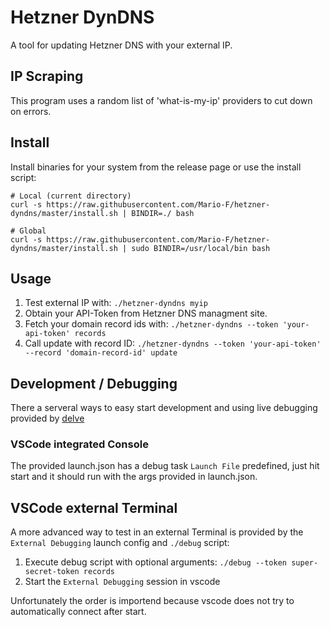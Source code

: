# Hetzner DynDNS

A tool for updating Hetzner DNS with your external IP.

## IP Scraping

This program uses a random list of 'what-is-my-ip' providers to cut down on errors.

## Install

Install binaries for your system from the release page or use the install script:

```shell
# Local (current directory)
curl -s https://raw.githubusercontent.com/Mario-F/hetzner-dyndns/master/install.sh | BINDIR=./ bash

# Global
curl -s https://raw.githubusercontent.com/Mario-F/hetzner-dyndns/master/install.sh | sudo BINDIR=/usr/local/bin bash
```

## Usage

1. Test external IP with: `./hetzner-dyndns myip`
2. Obtain your API-Token from Hetzner DNS managment site.
3. Fetch your domain record ids with: `./hetzner-dyndns --token 'your-api-token' records`
4. Call update with record ID: `./hetzner-dyndns --token 'your-api-token' --record 'domain-record-id' update`

## Development / Debugging

There a serveral ways to easy start development and using live debugging provided by [delve](https://github.com/go-delve/delve)

### VSCode integrated Console

The provided launch.json has a debug task `Launch File` predefined, just hit start and it should run with the args provided in launch.json.

## VSCode external Terminal

A more advanced way to test in an external Terminal is provided by the `External Debugging` launch config and `./debug` script:

1. Execute debug script with optional arguments: `./debug --token super-secret-token records`
2. Start the `External Debugging` session in vscode

Unfortunately the order is importend because vscode does not try to automatically connect after start.
